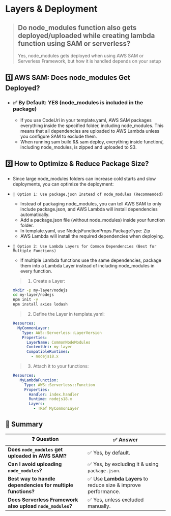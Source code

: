 # Layers & Deployment 

> ## Do node_modules function also gets deployed/uploaded while creating lambda function using SAM or serverless?
> Yes, node_modules gets deployed when using AWS SAM or Serverless Framework, but how it is handled depends on your setup

## 1️⃣ AWS SAM: Does node_modules Get Deployed?
- ###  ✅ By Default: YES (node_modules is included in the package)
  - If you use CodeUri in your template.yaml, AWS SAM packages everything inside the specified folder, including node_modules.
This means that all dependencies are uploaded to AWS Lambda unless you configure SAM to exclude them.
  - When running sam build && sam deploy, everything inside function/, including node_modules, is zipped and uploaded to S3.

 ## 2️⃣ How to Optimize & Reduce Package Size?
  - Since large node_modules folders can increase cold starts and slow deployments, you can optimize the deployment:

  - `🔹 Option 1: Use package.json Instead of node_modules (Recommended)`
    - Instead of packaging node_modules, you can tell AWS SAM to only include package.json, and AWS Lambda will install dependencies automatically.
    - Add a package.json file (without node_modules) inside your  function folder.
    - In template.yaml, use NodejsFunctionProps.PackageType: Zip
    - AWS Lambda will install the required dependencies when deploying.
  - `🔹 Option 2: Use Lambda Layers for Common Dependencies (Best for Multiple Functions)`
    - If multiple Lambda functions use the same dependencies, package them into a Lambda Layer instead of including node_modules in every function.
    > 1. Create a Layer:
    ```sh
    mkdir -p my-layer/nodejs
    cd my-layer/nodejs
    npm init -y
    npm install axios lodash
    ```
    > 2. Define the Layer in template.yaml:
    ```yaml
    Resources:
      MyCommonLayer:
        Type: AWS::Serverless::LayerVersion
        Properties:
          LayerName: CommonNodeModules
          ContentUri: my-layer
          CompatibleRuntimes:
            - nodejs18.x
    ```
    > 3. Attach it to your functions:

    ```yaml
    Resources:
       MyLambdaFunction:
         Type: AWS::Serverless::Function
         Properties:
           Handler: index.handler
           Runtime: nodejs18.x
           Layers:
             - !Ref MyCommonLayer
    ```
## 📝 Summary  

| ❓ **Question** | ✅ **Answer** |
|---------------|-------------|
| **Does `node_modules` get uploaded in AWS SAM?** | ✅ Yes, by default. |
| **Can I avoid uploading `node_modules`?** | ✅ Yes, by excluding it & using `package.json`. |
| **Best way to handle dependencies for multiple functions?** | ✅ Use **Lambda Layers** to reduce size & improve performance. |
| **Does Serverless Framework also upload `node_modules`?** | ✅ Yes, unless excluded manually. |
